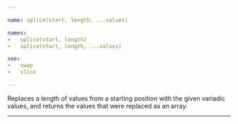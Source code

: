 ```yaml
---

name: splice(start, length, ...values)

names:
-   splice(start, length)
-   splice(start, length, ...values)

see:
-   swap
-   slice

---
```


Replaces a length of values from a starting position with the given variadic
values, and returns the values that were replaced as an array.

---

